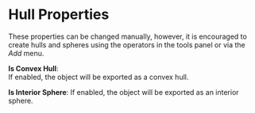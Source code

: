 # Hull Properties

These properties can be changed manually, however, it is encouraged to create hulls and spheres using the operators in the tools panel or via the _Add_ menu.

**Is Convex Hull**:  
If enabled, the object will be exported as a convex hull.

**Is Interior Sphere**:
If enabled, the object will be exported as an interior sphere.